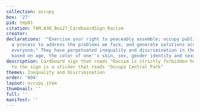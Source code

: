 ```yaml
---
collection: occupy
box: '27'
pid: tmp01
citation: TAM.630_Box27_CardboardSign_Racism
creator:
declarations: '"Exercise your right to peaceably assemble; occupy public space; create
  a process to address the problems we face, and generate solutions accessible to
  everyone;" They have perpetuated inequality and discrimination in the workplace
  based on age, the color of one''s skin, sex, gender identity and sexual orientation.'
description: Cardboard sign that reads "Racism is strictly forbidden here" affixed
  to the sign is a sticker that reads "Occupy Central Park"
themes: Inequality and Discrimination
order: '094'
layout: occupy_item
thumbnail: ''
full: ''
manifest: ''
---
```

